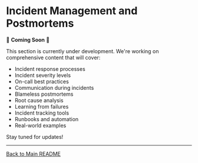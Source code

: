 # Incident Management and Postmortems

🚧 **Coming Soon** 🚧

This section is currently under development. We're working on comprehensive content that will cover:

- Incident response processes
- Incident severity levels
- On-call best practices
- Communication during incidents
- Blameless postmortems
- Root cause analysis
- Learning from failures
- Incident tracking tools
- Runbooks and automation
- Real-world examples

Stay tuned for updates!

---

[Back to Main README](./README.md)
